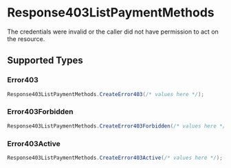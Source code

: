 # Response403ListPaymentMethods

The credentials were invalid or the caller did not have permission to act on the resource.


## Supported Types

### Error403

```csharp
Response403ListPaymentMethods.CreateError403(/* values here */);
```

### Error403Forbidden

```csharp
Response403ListPaymentMethods.CreateError403Forbidden(/* values here */);
```

### Error403Active

```csharp
Response403ListPaymentMethods.CreateError403Active(/* values here */);
```
